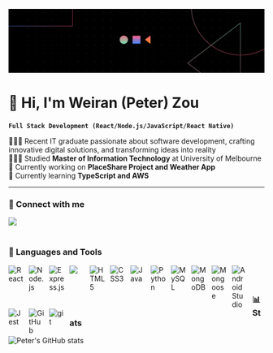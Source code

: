 ![MasterHead](./TechnologyBanner.png/)
# 👋 Hi, I'm Weiran (Peter) Zou
**`Full Stack Development (React/Node.js/JavaScript/React Native)`**

👩🏻‍💻 Recent IT graduate passionate about software development, crafting innovative digital solutions, and transforming ideas into reality <br />
👩🏻‍🎓 Studied **Master of Information Technology** at University of Melbourne <br />
🔭 Currently working on **PlaceShare Project and Weather App** <br />
🌱 Currently learning **TypeScript and AWS** 

---

### 🚀 Connect with me

<a href="https://www.linkedin.com/in/weiran-zou-239b6419a/" target="blank" align="left">
  <img src="https://cdn.jsdelivr.net/gh/devicons/devicon@latest/icons/linkedin/linkedin-original.svg" width="30px" style="padding-right:10px;" />
</a>
<br />

#

### 🧰 Languages and Tools
<img src="https://cdn.jsdelivr.net/gh/devicons/devicon@latest/icons/react/react-original.svg" alt="React" width="30px" style="padding-right:10px;" align="left"/>
<img src="https://cdn.jsdelivr.net/gh/devicons/devicon@latest/icons/nodejs/nodejs-original.svg" alt="Node.js" width="30px" style="padding-right:10px;" align="left"/>
<img src="https://cdn.jsdelivr.net/gh/devicons/devicon@latest/icons/express/express-original.svg" alt="Express.js" width="30px" style="padding-right:10px;" align="left"/>
<img width="30px" style="padding-right:10px;" align="left" src="https://cdn.jsdelivr.net/gh/devicons/devicon@latest/icons/javascript/javascript-original.svg"/>
<img src="https://cdn.jsdelivr.net/gh/devicons/devicon@latest/icons/html5/html5-original.svg" alt="HTML5" width="30px" style="padding-right:10px;" align="left"/>
<img src="https://cdn.jsdelivr.net/gh/devicons/devicon@latest/icons/css3/css3-original.svg" alt="CSS3" width="30px" style="padding-right:10px;" align="left"/>
<img src="https://cdn.jsdelivr.net/gh/devicons/devicon@latest/icons/java/java-original.svg" alt="Java" width="30px" style="padding-right:10px;" align="left"/>
<img src="https://cdn.jsdelivr.net/gh/devicons/devicon@latest/icons/python/python-original.svg" alt="Python" width="30px" style="padding-right:10px;" align="left"/>
<img src="https://cdn.jsdelivr.net/gh/devicons/devicon@latest/icons/mysql/mysql-original-wordmark.svg" alt="MySQL" width="30px" style="padding-right:10px;" align="left"/>
<img src="https://cdn.jsdelivr.net/gh/devicons/devicon@latest/icons/mongodb/mongodb-original-wordmark.svg" alt="MongoDB" width="30px" style="padding-right:10px;" align="left"/>
<img src="https://cdn.jsdelivr.net/gh/devicons/devicon@latest/icons/mongoose/mongoose-original-wordmark.svg" alt="Mongoose" width="30px" style="padding-right:10px;" align="left"/>    
<img src="https://cdn.jsdelivr.net/gh/devicons/devicon@latest/icons/androidstudio/androidstudio-original.svg" alt="Android Studio" width="30px" style="padding-right:10px;" align="left"/>    
<img src="https://cdn.jsdelivr.net/gh/devicons/devicon@latest/icons/jest/jest-plain.svg" alt="Jest" width="30px" style="padding-right:10px;" align="left"/>   
<img src="https://cdn.jsdelivr.net/gh/devicons/devicon@latest/icons/github/github-original.svg" alt="GitHub" width="30px" style="padding-right:10px;" align="left"/>
<img src="https://cdn.jsdelivr.net/gh/devicons/devicon@latest/icons/git/git-original.svg" width="30px" alt="git" style="padding-right:10px;" align="left"/>
          
<br />

#

### 📊 Stats
![Peter's GitHub stats](https://github-readme-stats.vercel.app/api?username=weiran-zou&show_icons=true&theme=radical&hide=stars)
